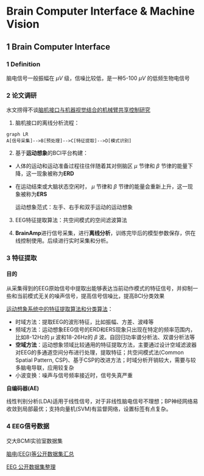 # Brain Computer Interface & Machine Vision

## 1 Brain Computer Interface

### 1 Definition

脑电信号一般振幅在 $\mu V$ 级，信噪比较低，是一种5-100 $\mu V$ 的低频生物电信号

### 2 论文调研

水文捞得不谈[脑机接口与机器视觉结合的机械臂共享控制研究](C:\Users\user\Desktop\BCI\脑机接口与机器视觉结合的机械臂共享控制研究_徐阳.caj)

1. 脑机接口的离线分析流程：

```mermaid
graph LR
A[信号采集]-->B[预处理]-->C[特征提取]-->D[模式识别]
```

2. 基于**运动想象**的BCI平台构建：

- 人体的运动和运动准备过程往往伴随着其对侧脑区 $\mu$ 节律和 $\beta$ 节律的能量下降，这一现象被称为**ERD**

- 在运动结束或大脑状态空闲时， $\mu$ 节律和 $\beta$ 节律的能量会重新上升，这一现象被称为**ERS**

  运动想象范式：左手、右手和双手运动的运动想象

3. EEG特征提取算法：共空间模式的空间滤波算法

4. **BrainAmp**进行信号采集，进行**离线分析**，训练完毕后的模型参数保存，供在线控制使用。后续进行实时采集和分析。

### 3 特征提取

#### 目的

从采集得到的EEG原始信号中提取出能够表达当前动作模式的特征信号，并抑制一些和当前模式无关的噪声信号，提高信号信噪比，提高BCI分类效果

[运动想象系统中的特征提取算法和分类算法](https://blog.51cto.com/u_6811786/3791770)：

- 时域方法：提取EEG的波形特征，比如振幅、方差、波峰等
- 频域方法：运动想象EEG信号的ERD和ERS现象只出现在特定的频率范围内，比如8-12Hz的 $\mu$ 波和18-26Hz的 $\beta$ 波。自回归功率谱分析法、双谱分析法等
- **空域方法**：运动想象领域比较通用的特征提取方法，主要通过设计空域滤波器对EEG的多通道空间分布进行处理，提取特征；共空间模式法(Common Spatial Pattern, CSP)、基于CSP的改进方法；时域分析开销较大，需要与较多脑电导联，应用较复杂
- 小波变换：噪声与信号频率接近时，信号失真严重

**自编码器(AE)**

线性判别分析(LDA)适用于线性信号，对于非线性脑电信号不理想；BP神经网络易收敛到局部最优；支持向量机(SVM)有监督网络，设置标签有点复杂。

### 4 EEG信号数据



交大BCMI实验室数据集

[脑电(EEG)等公开数据集汇总](https://zhuanlan.zhihu.com/p/138286382)

[EEG 公开数据集整理](https://zhuanlan.zhihu.com/p/377480885)
